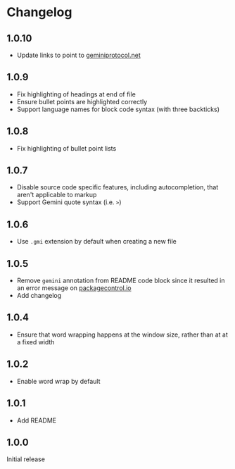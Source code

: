 # Changelog

## 1.0.10

* Update links to point to [geminiprotocol.net](https://geminiprotocol.net)

## 1.0.9

* Fix highlighting of headings at end of file
* Ensure bullet points are highlighted correctly
* Support language names for block code syntax (with three backticks)

## 1.0.8

* Fix highlighting of bullet point lists

## 1.0.7

* Disable source code specific features, including autocompletion, that
    aren't applicable to markup
* Support Gemini quote syntax (i.e. `>`)

## 1.0.6

* Use `.gmi` extension by default when creating a new file

## 1.0.5

* Remove `gemini` annotation from README code block since it
    resulted in an error message on
    [packagecontrol.io](https://packagecontrol.io/packages/Gemini)
* Add changelog

## 1.0.4

* Ensure that word wrapping happens at the window size, rather than at
    at a fixed width

## 1.0.2

* Enable word wrap by default

## 1.0.1

* Add README

## 1.0.0

Initial release
